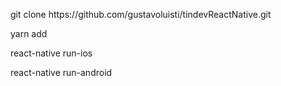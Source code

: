 <p>git clone https://github.com/gustavoluisti/tindevReactNative.git</p>
<p>yarn add</p>

<p>react-native run-ios</p>
<p>react-native run-android</p>